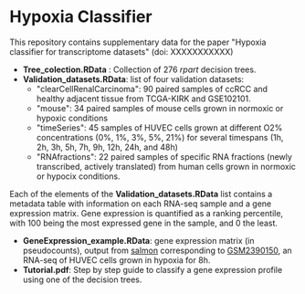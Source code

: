 # Hypoxia Classifier

This repository contains supplementary data for the paper "Hypoxia classifier for transcriptome datasets" (doi: XXXXXXXXXXX) 

* **Tree_colection.RData** : Collection of 276 *rpart* decision trees.
* **Validation_datasets.RData**: list of four validation datasets:
    *  "clearCellRenalCarcinoma": 90 paired samples of ccRCC and healthy adjacent tissue from TCGA-KIRK and GSE102101.
    *  "mouse": 34 paired samples of mouse cells grown in normoxic or hypoxic conditions
    *  "timeSeries": 45 samples of HUVEC cells grown at different O2% concentrations (0%, 1%, 3%, 5%, 21%) for several timespans (1h, 2h, 3h, 5h, 7h, 9h, 12h, 24h, and 48h)
    *  "RNAfractions": 22 paired samples of specific RNA fractions (newly transcribed, actively translated) from human cells grown in normoxic or hypocix conditions.

Each of the elements of the **Validation_datasets.RData** list contains a metadata table with information on each RNA-seq sample and a gene expression matrix. 
Gene expression is quantified as a ranking percentile, with 100 being the most expressed gene in the sample, and 0 the least.

* **GeneExpression_example.RData**: gene expression matrix (in pseudocounts), output from [salmon](https://salmon.readthedocs.io/en/latest/) corresponding to [GSM2390150](https://www.ncbi.nlm.nih.gov/geo/query/acc.cgi?acc=GSM2390150), an RNA-seq of HUVEC cells grown in hypoxia for 8h.
* **Tutorial.pdf**: Step by step guide to classify a gene expression profile using one of the decision trees.
